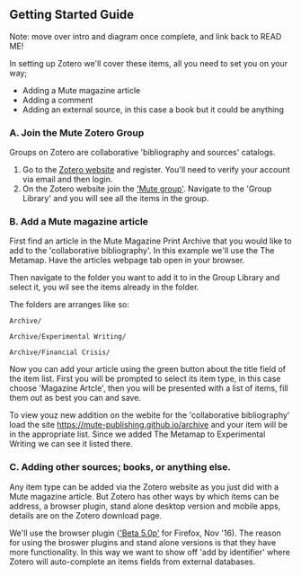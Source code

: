 ## Getting Started Guide

Note: move over intro and diagram once complete, and link back to READ ME!

In setting up Zotero we'll cover these items, all you need to set you on your way;
+ Adding a Mute magazine article
+ Adding a comment
+ Adding an external source, in this case a book but it could be anything

### A. Join the Mute Zotero Group

Groups on Zotero are collaborative 'bibliography and sources' catalogs. 

1. Go to the [Zotero website](https://www.zotero.org/) and register. You'll need to verify your account via email and then login.
2. On the Zotero website join the ['Mute group'](https://www.zotero.org/groups/mute). Navigate to the 'Group Library' and you will see all the items in the group.

### B. Add a Mute magazine article

First find an article in the Mute Magazine Print Archive that you would like to add to the 'collaborative bibliography'. In this example we'll use the The Metamap. Have the articles webpage tab open in your browser.

Then navigate to the folder you want to add it to in the Group Library and select it, you wil see the items already in the folder.

The folders are arranges like so:

```
Archive/

Archive/Experimental Writing/

Archive/Financial Crisis/
```

Now you can add your article using the green button about the title field of the item list.  First you will be prompted to select its item type, in this case choose 'Magazine Artcle', then you will be presented with a list of items, fill them out as best you can and save.

To view youz new addition on the webite for the 'collaborative bibliography' load the site https://mute-publishing.github.io/archive and your item will be in the appropriate list. Since we added The Metamap to Experimental Writing we can see it listed there.

### C. Adding other sources; books, or anything else.

Any item type can be added via the Zotero website as you just did with a Mute magazine article. But Zotero has other ways by which items can be address, a browser plugin, stand alone desktop version and mobile apps, details are on the Zotero download page.

We'll use the browser plugin (['Beta 5.0p'](https://www.zotero.org/support/dev_builds#zotero_50_beta) for Firefox, Nov '16). The reason for using the broswer plugins and stand alone versions is that they have more functionality. In this way we want to show off 'add by identifier' where Zotero will auto-complete an items fields from external databases.



